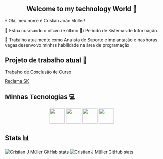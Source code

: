 <center><h2>Welcome to my technology World 🤌</h2></center>

💀 Olá, meu nome é Cristian João Müller!

📰 Estou cusrsando o oitavo (e último 🙏) Período de Sistemas de Informação.

💎 Trabalho atualmente como Analista de Suporte e implantação e nas horas vagas desenvolvo minhas habilidade na área de programação

## Projeto de trabalho atual 🚀

Trabalho de Conclusão de Curso

[Reclama SK](https://github.com/4biDeN/reclama-sk-tcc)


## Minhas Tecnologias 💻
<center>
<img src="https://cdn.jsdelivr.net/gh/devicons/devicon@latest/icons/javascript/javascript-original.svg" width="50px"/> <img src="https://cdn.jsdelivr.net/gh/devicons/devicon@latest/icons/nodejs/nodejs-original-wordmark.svg" width="50px"/> <img src="https://cdn.jsdelivr.net/gh/devicons/devicon@latest/icons/quasar/quasar-original-wordmark.svg" width="50px"/> <img src="https://cdn.jsdelivr.net/gh/devicons/devicon@latest/icons/csharp/csharp-original.svg"  width="50px"/>
</center>

## Stats 📊

![Cristian J Müller GitHub stats](https://github-readme-stats.vercel.app/api?username=4biDeN&show_icons=true&theme=radical) ![Cristian J Müller GitHub stats](https://github-readme-stats.vercel.app/api/top-langs/?username=4biDeN&layout=compact&langs_count=5&theme-dracula)